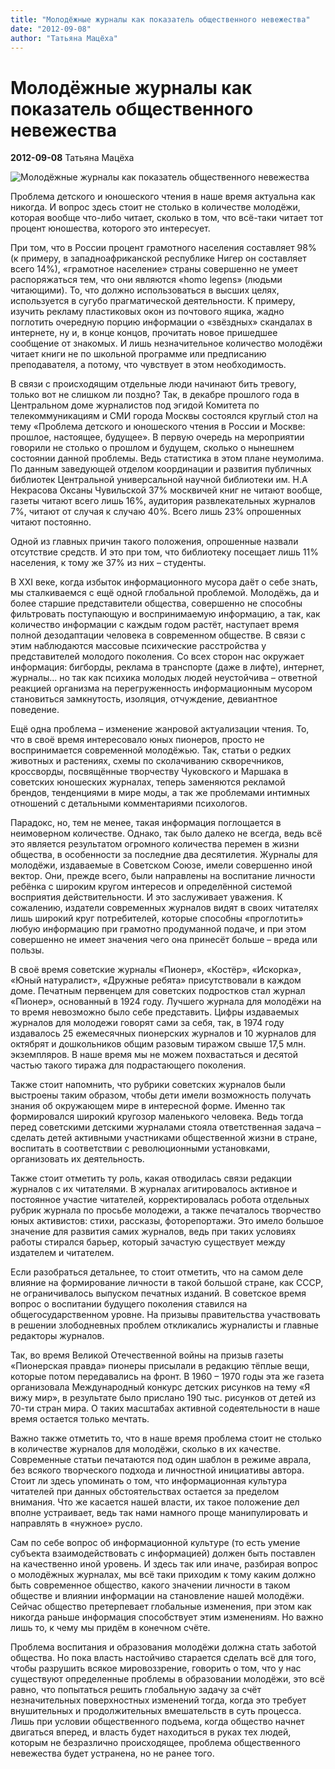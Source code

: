 ```yaml
---
title: "Молодёжные журналы как показатель общественного невежества"
date: "2012-09-08"
author: "Татьяна Мацёха"
---
```


# Молодёжные журналы как показатель общественного невежества

**2012-09-08** Татьяна Мацёха

![Молодёжные журналы как показатель общественного невежества](http://1.bp.blogspot.com/-Eu1BKdfNSww/T8B9XTWB7WI/AAAAAAAADgM/WP2npqNf33g/s400/medvedev_pioner_1969_6.PNG)

Проблема детского и юношеского чтения в наше время актуальна как никогда. И вопрос здесь стоит не столько в количестве молодёжи, которая вообще что-либо читает, сколько в том, что всё-таки читает тот процент юношества, которого это интересует.

При том, что в России процент грамотного населения составляет 98% (к примеру, в западноафриканской республике Нигер он составляет всего 14%), «грамотное население» страны совершенно не умеет распоряжаться тем, что они являются «homo legens» (людьми читающими). То, что должно использоваться в высших целях, используется в сугубо прагматической деятельности. К примеру, изучить рекламу пластиковых окон из почтового ящика, жадно поглотить очередную порцию информации о «звёздных» скандалах в интернете, ну и, в конце концов, прочитать новое пришедшее сообщение от знакомых. И лишь незначительное количество молодёжи читает книги не по школьной программе или предписанию преподавателя, а потому, что чувствует в этом необходимость.

В связи с происходящим отдельные люди начинают бить тревогу, только вот не слишком ли поздно? Так, в декабре прошлого года в Центральном доме журналистов под эгидой Комитета по телекоммуникациям и СМИ города Москвы состоялся круглый стол на тему «Проблема детского и юношеского чтения в России и Москве: прошлое, настоящее, будущее». В первую очередь на мероприятии говорили не столько о прошлом и будущем, сколько о нынешнем состоянии данной проблемы. Ведь статистика в этом плане неумолима. По данным заведующей отделом координации и развития публичных библиотек Центральной универсальной научной библиотеки им. Н.А Некрасова Оксаны Чувильской 37% москвичей книг не читают вообще, газеты читают всего лишь 16%, аудитория развлекательных журналов 7%, читают от случая к случаю 40%. Всего лишь 23% опрошенных читают постоянно.

Одной из главных причин такого положения, опрошенные назвали отсутствие средств. И это при том, что библиотеку посещает лишь 11% населения, к тому же 37% из них – студенты.

В ХХI веке, когда избыток информационного мусора даёт о себе знать, мы сталкиваемся с ещё одной глобальной проблемой. Молодёжь, да и более старшие представители общества, совершенно не способны фильтровать поступающую и воспринимаемую информацию, а так, как количество информации с каждым годом растёт, наступает время полной дезодаптации человека в современном обществе. В связи с этим наблюдаются массовые психические расстройства у представителей молодого поколения. Со всех сторон нас окружает информация: бигборды, реклама в транспорте (даже в лифте), интернет, журналы... но так как психика молодых людей неустойчива – ответной реакцией организма на перегруженность информационным мусором становиться замкнутость, изоляция, отчуждение, девиантное поведение.

Ещё одна проблема – изменение жанровой актуализации чтения. То, что в своё время интересовало юных пионеров, просто не воспринимается современной молодёжью. Так, статьи о редких животных и растениях, схемы по сколачиванию скворечников, кроссворды, посвящённые творчеству Чуковского и Маршака в советских юношеских журналах, теперь заменяются рекламой брендов, тенденциями в мире моды, а так же проблемами интимных отношений с детальными комментариями психологов.

Парадокс, но, тем не менее, такая информация поглощается в неимоверном количестве. Однако, так было далеко не всегда, ведь всё это является результатом огромного количества перемен в жизни общества, в особенности за последние два десятилетия. Журналы для молодёжи, издаваемые в Советском Союзе, имели совершенно иной вектор. Они, прежде всего, были направлены на воспитание личности ребёнка с широким кругом интересов и определённой системой восприятия действительности. И это заслуживает уважения. К сожалению, издатели современных журналов видят в своих читателях лишь широкий круг потребителей, которые способны «проглотить» любую информацию при грамотно продуманной подаче, и при этом совершенно не имеет значения чего она принесёт больше – вреда или пользы.

В своё время советские журналы «Пионер», «Костёр», «Искорка», «Юный натуралист», «Дружные ребята» присутствовали в каждом доме. Печатным первенцем для советских подростков стал журнал «Пионер», основанный в 1924 году. Лучшего журнала для молодёжи на то время невозможно было себе представить. Цифры издаваемых журналов для молодежи говорят сами за себя, так, в 1974 году издавалось 25 ежемесячных пионерских журналов и 10 журналов для октябрят и дошкольников общим разовым тиражом свыше 17,5 млн. экземпляров. В наше время мы не можем похвастаться и десятой частью такого тиража для подрастающего поколения.

Также стоит напомнить, что рубрики советских журналов были выстроены таким образом, чтобы дети имели возможность получать знания об окружающем мире в интересной форме. Именно так формировался широкий кругозор маленького человека. Ведь тогда перед советскими детскими журналами стояла ответственная задача – сделать детей активными участниками общественной жизни в стране, воспитать в соответствии с революционными установками, организовать их деятельность.

Также стоит отметить ту роль, какая отводилась связи редакции журналов с их читателями. В журналах агитировалось активное и постоянное участие читателей, корректировалась робота отдельных рубрик журнала по просьбе молодежи, а также печаталось творчество юных активистов: стихи, рассказы, фоторепортажи. Это имело большое значение для развития самих журналов, ведь при таких условиях работы стирался барьер, который зачастую существует между издателем и читателем.

Если разобраться детальнее, то стоит отметить, что на самом деле влияние на формирование личности в такой большой стране, как СССР, не ограничивалось выпуском печатных изданий. В советское время вопрос о воспитании будущего поколения ставился на общегосударственном уровне. На призывы правительства участвовать в решении злободневных проблем откликались журналисты и главные редакторы журналов.

Так, во время Великой Отечественной войны на призыв газеты «Пионерская правда» пионеры присылали в редакцию тёплые вещи, которые потом передавались на фронт. В 1960 – 1970 годы эта же газета организовала Международный конкурс детских рисунков на тему «Я вижу мир», в результате было прислано 190 тыс. рисунков от детей из 70-ти стран мира. О таких масштабах активной содеятельности в наше время остается только мечтать.

Важно также отметить то, что в наше время проблема стоит не столько в количестве журналов для молодёжи, сколько в их качестве. Современные статьи печатаются под один шаблон в режиме аврала, без всякого творческого подхода и личностной инициативы автора. Стоит ли здесь упоминать о том, что информационная культура читателей при данных обстоятельствах остается за пределом внимания. Что же касается нашей власти, их такое положение дел вполне устраивает, ведь так нами намного проще манипулировать и направлять в «нужное» русло.

Сам по себе вопрос об информационной культуре (то есть умение субъекта взаимодействовать с информацией) должен быть поставлен на качественно иной уровень. И здесь так или иначе, разбирая вопрос о молодёжных журналах, мы всё таки приходим к тому каким должно быть современное общество, какого значении личности в таком обществе и влиянии информации на становление нашей молодёжи. Сейчас общество претерпевает глобальные изменения, при этом как никогда раньше информация способствует этим изменениям. Но важно лишь то, к чему мы придём в конечном счёте.

Проблема воспитания и образования молодёжи должна стать заботой общества. Но пока власть настойчиво старается сделать всё для того, чтобы разрушить всякое мировоззрение, говорить о том, что у нас существуют определенные проблемы в образовании молодёжи, это всё равно, что попытаться решить глобальную задачу за счёт незначительных поверхностных изменений тогда, когда это требует внушительных и продолжительных вмешательств в суть процесса. Лишь при условии общественного подъема, когда общество начнет двигаться вперед, и власть будет находиться в руках тех людей, которым не безразлично происходящее, проблема общественного невежества будет устранена, но не ранее того.